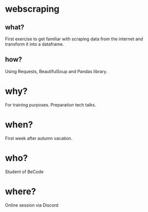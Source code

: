 # webscraping

## what?

First exercise to get familiar with scraping data from the internet and transform it into a dataframe.

## how?

Using Requests, BeautifulSoup and Pandas library.

# why?

For training purposes. Preparation tech talks.

# when?

First week after autumn vacation.

# who?

Student of BeCode

# where?

Online session via Discord